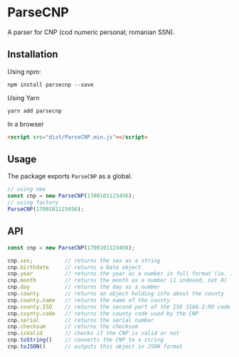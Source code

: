 # ParseCNP
A parser for CNP (cod numeric personal; romanian SSN).

## Installation
Using npm:
```terminal
npm install parsecnp --save
```
Using Yarn
```terminal
yarn add parsecnp
```
In a browser
```html
<script src="dist/ParseCNP.min.js"></script>
```

## Usage
The package exports `ParseCNP` as a global.
```js
// using new
const cnp = new ParseCNP(1700101123456);
// using factory
ParseCNP(1700101123456);
```

## API
```js
const cnp = new ParseCNP(1700101123456);

cnp.sex;          // returns the sex as a string
cnp.birthdate     // returns a Date object
cnp.year          // returns the year as a number in full format (ie. 1970, not 70)
cnp.month         // returns the month as a number (1 indexed, not 0)
cnp.day           // returns the day as a number
cnp.county        // returns an object holding info about the county
cnp.county.name   // returns the name of the county
cnp.county.ISO    // returns the second part of the ISO 3166-2:RO code
cnp.coynty.code   // returns the county code used by the CNP
cnp.serial        // returns the serial number
cnp.checksum      // returns the checksum
cnp.isValid       // checks if the CNP is valid or not
cnp.toString()    // converts the CNP to a string
cnp.toJSON()      // outputs this object in JSON format
```
